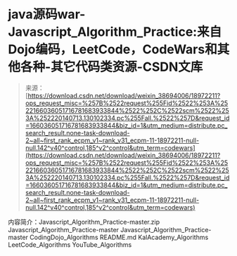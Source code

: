 <!--yml
category: codewars
date: 2022-08-13 11:29:24
-->

# java源码war-Javascript_Algorithm_Practice:来自Dojo编码，LeetCode，CodeWars和其他各种-其它代码类资源-CSDN文库

> 来源：[https://download.csdn.net/download/weixin_38694006/18972211?ops_request_misc=%257B%2522request%255Fid%2522%253A%2522166036051716781683933844%2522%252C%2522scm%2522%253A%252220140713.130102334.pc%255Fall.%2522%257D&request_id=166036051716781683933844&biz_id=1&utm_medium=distribute.pc_search_result.none-task-download-2~all~first_rank_ecpm_v1~rank_v31_ecpm-11-18972211-null-null.142^v40^control,185^v2^control&utm_term=codewars](https://download.csdn.net/download/weixin_38694006/18972211?ops_request_misc=%257B%2522request%255Fid%2522%253A%2522166036051716781683933844%2522%252C%2522scm%2522%253A%252220140713.130102334.pc%255Fall.%2522%257D&request_id=166036051716781683933844&biz_id=1&utm_medium=distribute.pc_search_result.none-task-download-2~all~first_rank_ecpm_v1~rank_v31_ecpm-11-18972211-null-null.142^v40^control,185^v2^control&utm_term=codewars)

内容简介：Javascript_Algorithm_Practice-master.zip Javascript_Algorithm_Practice-master Javascript_Algorithm_Practice-master CodingDojo_Algorithms README.md KalAcademy_Algorithms LeetCode_Algorithms YouTube_Algorithms